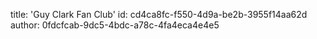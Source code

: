 title: 'Guy Clark Fan Club'
id: cd4ca8fc-f550-4d9a-be2b-3955f14aa62d
author: 0fdcfcab-9dc5-4bdc-a78c-4fa4eca4e4e5
